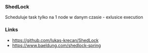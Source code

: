 ### ShedLock
Scheduluje task tylko na 1 node w danym czasie - exlusice execution

### Links
* https://github.com/lukas-krecan/ShedLock
* https://www.baeldung.com/shedlock-spring